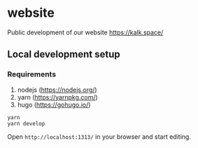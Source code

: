 # website

Public development of our website https://kalk.space/

## Local development setup

### Requirements

1. nodejs (https://nodejs.org/)
2. yarn (https://yarnpkg.com/)
3. hugo (https://gohugo.io/)

```
yarn
yarn develop
```

Open `http://localhost:1313/` in your browser and start editing.

